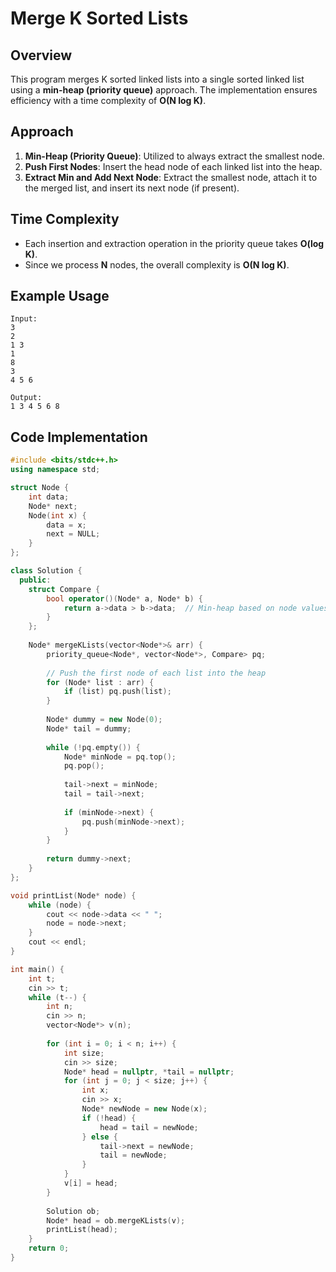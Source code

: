 # Merge K Sorted Lists

## Overview
This program merges K sorted linked lists into a single sorted linked list using a **min-heap (priority queue)** approach. The implementation ensures efficiency with a time complexity of **O(N log K)**.

## Approach
1. **Min-Heap (Priority Queue)**: Utilized to always extract the smallest node.
2. **Push First Nodes**: Insert the head node of each linked list into the heap.
3. **Extract Min and Add Next Node**: Extract the smallest node, attach it to the merged list, and insert its next node (if present).

## Time Complexity
- Each insertion and extraction operation in the priority queue takes **O(log K)**.
- Since we process **N** nodes, the overall complexity is **O(N log K)**.

## Example Usage
```
Input:
3
2
1 3
1
8
3
4 5 6

Output:
1 3 4 5 6 8
```

## Code Implementation
```cpp
#include <bits/stdc++.h>
using namespace std;

struct Node {
    int data;
    Node* next;
    Node(int x) {
        data = x;
        next = NULL;
    }
};

class Solution {
  public:
    struct Compare {
        bool operator()(Node* a, Node* b) {
            return a->data > b->data;  // Min-heap based on node values
        }
    };
    
    Node* mergeKLists(vector<Node*>& arr) {
        priority_queue<Node*, vector<Node*>, Compare> pq;
        
        // Push the first node of each list into the heap
        for (Node* list : arr) {
            if (list) pq.push(list);
        }
        
        Node* dummy = new Node(0);
        Node* tail = dummy;
        
        while (!pq.empty()) {
            Node* minNode = pq.top();
            pq.pop();
            
            tail->next = minNode;
            tail = tail->next;
            
            if (minNode->next) {
                pq.push(minNode->next);
            }
        }
        
        return dummy->next;
    }
};

void printList(Node* node) {
    while (node) {
        cout << node->data << " ";
        node = node->next;
    }
    cout << endl;
}

int main() {
    int t;
    cin >> t;
    while (t--) {
        int n;
        cin >> n;
        vector<Node*> v(n);
        
        for (int i = 0; i < n; i++) {
            int size;
            cin >> size;
            Node* head = nullptr, *tail = nullptr;
            for (int j = 0; j < size; j++) {
                int x;
                cin >> x;
                Node* newNode = new Node(x);
                if (!head) {
                    head = tail = newNode;
                } else {
                    tail->next = newNode;
                    tail = newNode;
                }
            }
            v[i] = head;
        }
        
        Solution ob;
        Node* head = ob.mergeKLists(v);
        printList(head);
    }
    return 0;
}
```

